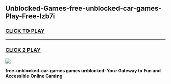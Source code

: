 
## Unblocked-Games-free-unblocked-car-games-Play-Free-lzb7i
<h3>
<a href="https://premium76.site?title=free-unblocked-car-games&ref=18A">CLICK TO PLAY</a></h3>
<hr>

<h3>
<a href="https://premium76.site?title=free-unblocked-car-games&ref=18A">CLICK 2 PLAY</a>
  
</h3>

<a href="https://premium76.site?title=free-unblocked-car-games&ref=18A"><img src="https://clearcache.store/games.png"></a>


**free-unblocked-car-games games unblocked: Your Gateway to Fun and Accessible Online Gaming**
